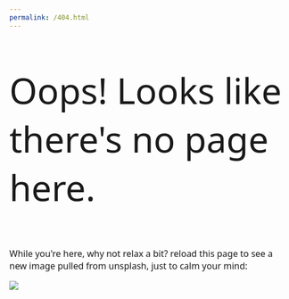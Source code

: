 ```yaml
---
permalink: /404.html
---
```

<p style="font-family: 'Segoe UI', 'Roboto', 'Oxygen', 'Ubuntu', 'Helvetica Neue', -apple-system, BlinkMacSystemFont; font-weight: 350; font-size: 64px;"> Oops! Looks like there's no page here.</p>
<p style="font-family: 'Segoe UI', 'Roboto', 'Oxygen', 'Ubuntu', 'Helvetica Neue', -apple-system, BlinkMacSystemFont; font-weight: 350; font-size: 16px;">While you're here, why not relax a bit? reload this page to see a new image pulled from unsplash, just to calm your mind:</p>

<img src="https://source.unsplash.com/collection/11649432/1600x900">

